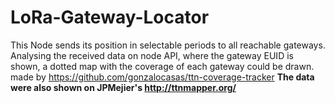 # LoRa-Gateway-Locator
This Node sends its position in selectable periods to all reachable gateways.
Analysing the received data on node API, where the gateway EUID is shown, 
a dotted map with the coverage of each gateway could be drawn.
made by https://github.com/gonzalocasas/ttn-coverage-tracker
**The data were also shown on JPMejier's http://ttnmapper.org/**

